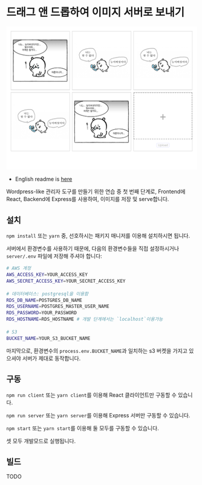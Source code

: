 # 드래그 앤 드롭하여 이미지 서버로 보내기

![screenshot](./images/screenshot.png)

- English readme is [here](./readme-en.md)

Wordpress-like 관리자 도구를 만들기 위한 연습 중 첫 번째 단계로, Frontend에 React, Backend에 Express를 사용하여, 이미지를 저장 및 serve합니다.

## 설치

`npm install` 또는 `yarn` 중, 선호하시는 패키지 매니저를 이용해 설치하시면 됩니다.

서버에서 환경변수를 사용하기 때문에, 다음의 환경변수들을 직접 설정하시거나 `server/.env` 파일에 저장해 주셔야 합니다:

```bash
# AWS 계정
AWS_ACCESS_KEY=YOUR_ACCESS_KEY
AWS_SECRET_ACCESS_KEY=YOUR_SECRET_ACCESS_KEY

# 데이터베이스: postgresql을 이용함
RDS_DB_NAME=POSTGRES_DB_NAME
RDS_USERNAME=POSTGRES_MASTER_USER_NAME
RDS_PASSWORD=YOUR_PASSWORD
RDS_HOSTNAME=RDS_HOSTNAME # 개발 단계에서는 `localhost`이용가능

# S3
BUCKET_NAME=YOUR_S3_BUCKET_NAME
```

마지막으로, 환경변수의 `process.env.BUCKET_NAME`과 일치하는 s3 버켓을 가지고 있으셔야 서버가 제대로 동작합니다.

## 구동

`npm run client` 또는 `yarn client`를 이용해 React 클라이언트만 구동할 수 있습니다.

`npm run server` 또는 `yarn server`를 이용해 Express 서버만 구동할 수 있습니다.

`npm start` 또는 `yarn start`를 이용해 둘 모두를 구동할 수 있습니다.

셋 모두 개발모드로 실행됩니다.

## 빌드

TODO
